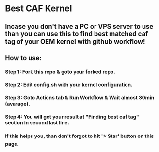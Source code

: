 # Best CAF Kernel
## Incase you don't have a PC or VPS server to use than you can use this to find best matched caf tag of your OEM kernel with github workflow!
## How to use:
### Step 1: Fork this repo & goto your forked repo.
### Step 2: Edit config.sh with your kernel configuration.
### Step 3: Goto Actions tab & Run Workflow & Wait almost 30min (avarage).
### Step 4: You will get your result at "Finding best caf tag" section in second last line.


### If this helps you, than don't forgot to hit '⭐ Star' button on this page.
